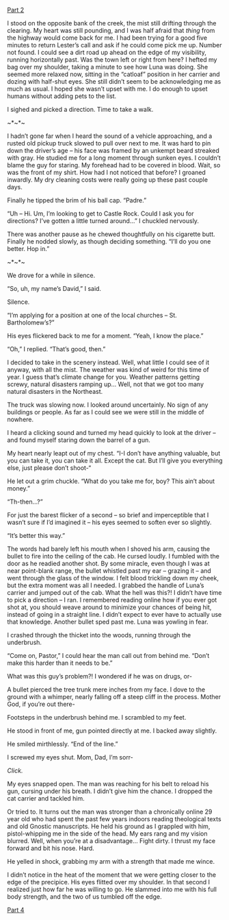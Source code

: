 [Part 2](https://www.reddit.com/r/nosleep/comments/uukmi6/when_driving_watch_out_for_the_wildlife/)

I stood on the opposite bank of the creek, the mist still drifting through the clearing. My heart was still pounding, and I was half afraid that *thing* from the highway would come back for me. I had been trying for a good five minutes to return Lester’s call and ask if he could come pick me up. Number not found. I could see a dirt road up ahead on the edge of my visibility, running horizontally past. Was the town left or right from here? I hefted my bag over my shoulder, taking a minute to see how Luna was doing. She seemed more relaxed now, sitting in the “catloaf” position in her carrier and dozing with half-shut eyes. She still didn’t seem to be acknowledging me as much as usual. I hoped she wasn’t upset with me. I do enough to upset humans without adding pets to the list.

I sighed and picked a direction. Time to take a walk.

\~\*\~\*\~

I hadn’t gone far when I heard the sound of a vehicle approaching, and a rusted old pickup truck slowed to pull over next to me. It was hard to pin down the driver’s age – his face was framed by an unkempt beard streaked with gray. He studied me for a long moment through sunken eyes. I couldn’t blame the guy for staring. My forehead had to be covered in blood. Wait, so was the front of my shirt. How had I not noticed that before? I groaned inwardly. My dry cleaning costs were really going up these past couple days.

Finally he tipped the brim of his ball cap. “Padre.”

“Uh – Hi. Um, I’m looking to get to Castle Rock. Could I ask you for directions? I’ve gotten a little turned around…” I chuckled nervously.

There was another pause as he chewed thoughtfully on his cigarette butt. Finally he nodded slowly, as though deciding something. “I’ll do you one better. Hop in.”

\~\*\~\*\~

We drove for a while in silence.

“So, uh, my name’s David,” I said.

Silence.

“I’m applying for a position at one of the local churches – St. Bartholomew’s?”

His eyes flickered back to me for a moment. “Yeah, I know the place.”

“Oh,” I replied. “That’s good, then.”

I decided to take in the scenery instead. Well, what little I could see of it anyway, with all the mist. The weather was kind of weird for this time of year. I guess that’s climate change for you. Weather patterns getting screwy, natural disasters ramping up… Well, not that we got too many natural disasters in the Northeast.

The truck was slowing now. I looked around uncertainly. No sign of any buildings or people. As far as I could see we were still in the middle of nowhere.

I heard a clicking sound and turned my head quickly to look at the driver – and found myself staring down the barrel of a gun.

My heart nearly leapt out of my chest. “I-I don’t have anything valuable, but you can take it, you can take it all. Except the cat. But I’ll give you everything else, just please don’t shoot-“

He let out a grim chuckle. “What do you take me for, boy? This ain’t about money.”

“Th-then…?”

For just the barest flicker of a second – so brief and imperceptible that I wasn’t sure if I’d imagined it – his eyes seemed to soften ever so slightly.

“It’s better this way.”

The words had barely left his mouth when I shoved his arm, causing the bullet to fire into the ceiling of the cab. He cursed loudly. I fumbled with the door as he readied another shot. By some miracle, even though I was at near point-blank range, the bullet whistled past my ear – grazing it – and went through the glass of the window. I felt blood trickling down my cheek, but the extra moment was all I needed. I grabbed the handle of Luna’s carrier and jumped out of the cab. What the hell was this?! I didn’t have time to pick a direction – I ran. I remembered reading online how if you ever got shot at, you should weave around to minimize your chances of being hit, instead of going in a straight line. I didn’t expect to ever have to actually use that knowledge. Another bullet sped past me. Luna was yowling in fear.

I crashed through the thicket into the woods, running through the underbrush.

“Come on, Pastor,” I could hear the man call out from behind me. “Don’t make this harder than it needs to be.”

What was this guy’s problem?! I wondered if he was on drugs, or-

A bullet pierced the tree trunk mere inches from my face. I dove to the ground with a whimper, nearly falling off a steep cliff in the process. Mother God, if you’re out there-

Footsteps in the underbrush behind me. I scrambled to my feet.

He stood in front of me, gun pointed directly at me. I backed away slightly.

He smiled mirthlessly. “End of the line.”

I screwed my eyes shut. Mom, Dad, I’m sorr-

*Click.*

My eyes snapped open. The man was reaching for his belt to reload his gun, cursing under his breath. I didn’t give him the chance. I dropped the cat carrier and tackled him.

Or tried to. It turns out the man was stronger than a chronically online 29 year old who had spent the past few years indoors reading theological texts and old Gnostic manuscripts. He held his ground as I grappled with him, pistol-whipping me in the side of the head. My ears rang and my vision blurred. Well, when you’re at a disadvantage… Fight dirty. I thrust my face forward and bit his nose. Hard.

He yelled in shock, grabbing my arm with a strength that made me wince.

I didn’t notice in the heat of the moment that we were getting closer to the edge of the precipice. His eyes flitted over my shoulder. In that second I realized just how far he was willing to go. He slammed into me with his full body strength, and the two of us tumbled off the edge.

[Part 4](https://www.reddit.com/r/nosleep/comments/uw6ed9/i_accepted_a_job_offer_from_a_strange_man_i/)